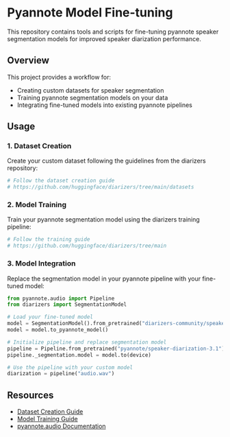 # Pyannote Model Fine-tuning

This repository contains tools and scripts for fine-tuning pyannote speaker segmentation models for improved speaker diarization performance.

## Overview

This project provides a workflow for:
- Creating custom datasets for speaker segmentation
- Training pyannote segmentation models on your data
- Integrating fine-tuned models into existing pyannote pipelines

## Usage

### 1. Dataset Creation

Create your custom dataset following the guidelines from the diarizers repository:

```bash
# Follow the dataset creation guide
# https://github.com/huggingface/diarizers/tree/main/datasets
```

### 2. Model Training

Train your pyannote segmentation model using the diarizers training pipeline:

```bash
# Follow the training guide
# https://github.com/huggingface/diarizers/tree/main
```

### 3. Model Integration

Replace the segmentation model in your pyannote pipeline with your fine-tuned model:

```python
from pyannote.audio import Pipeline
from diarizers import SegmentationModel

# Load your fine-tuned model
model = SegmentationModel().from_pretrained("diarizers-community/speaker-segmentation-fine-tuned-callhome-jpn")
model = model.to_pyannote_model()

# Initialize pipeline and replace segmentation model
pipeline = Pipeline.from_pretrained("pyannote/speaker-diarization-3.1")
pipeline._segmentation.model = model.to(device)

# Use the pipeline with your custom model
diarization = pipeline("audio.wav")
```

## Resources

- [Dataset Creation Guide](https://github.com/huggingface/diarizers/tree/main/datasets)
- [Model Training Guide](https://github.com/huggingface/diarizers/tree/main)
- [pyannote.audio Documentation](https://github.com/pyannote/pyannote-audio)
